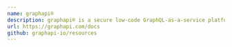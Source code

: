 ```yaml
---
name: graphapi® 
description: graphapi® is a secure low-code GraphQL-as-a-service platform. Based on the input data model, it auto-generates the GraphQL schema, all resolvers, and the database stack. Additionally, it provides a user interface allowing teams to manage their data. For more information, go to https://graphapi.com.
url: https://graphapi.com/docs
github: graphapi-io/resources
---
```

